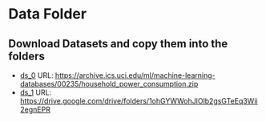 # Data Folder

## Download Datasets and copy them into the folders
- [ds_0](ds_0) URL: https://archive.ics.uci.edu/ml/machine-learning-databases/00235/household_power_consumption.zip
- [ds_1](ds_1) URL: https://drive.google.com/drive/folders/1ohGYWWohJlOlb2gsGTeEq3Wii2egnEPR